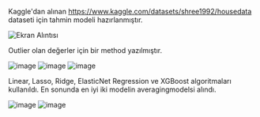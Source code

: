 Kaggle'dan alınan https://www.kaggle.com/datasets/shree1992/housedata dataseti için tahmin modeli hazırlanmıştır.

![Ekran Alıntısı](https://user-images.githubusercontent.com/57836014/175997071-bb7a17de-9f26-4f42-9587-9ce5c2965dda.PNG)

Outlier olan değerler için bir method yazılmıştır.

![image](https://user-images.githubusercontent.com/57836014/175997340-720f466f-92b6-478b-b88a-f75b03d3efb3.png)
![image](https://user-images.githubusercontent.com/57836014/175998382-ca5c52dd-64e7-4f75-8c99-08154fd5aefd.png) ![image](https://user-images.githubusercontent.com/57836014/175998422-00d1153f-bd2f-46ff-a032-8fe6d4fa4097.png)

Linear, Lasso, Ridge, ElasticNet Regression ve XGBoost algoritmaları kullanıldı. En sonunda en iyi iki modelin averagingmodelsi alındı. 

![image](https://user-images.githubusercontent.com/57836014/175998537-38ebb2dd-84e2-4667-92d1-595bc70a56b4.png)
![image](https://user-images.githubusercontent.com/57836014/175999011-4189203e-83f0-4d07-9af7-13d7b549f073.png)



